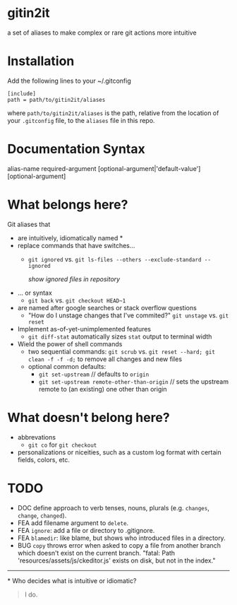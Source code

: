 # gitin2it
a set of aliases to make complex or rare git actions more intuitive

# Installation
Add the following lines to your ~/.gitconfig
```
[include]
path = path/to/gitin2it/aliases
```
where `path/to/gitin2it/aliases` is the path, relative from the location of your `.gitconfig` file, to the `aliases` file in this repo.

# Documentation Syntax

alias-name required-argument [optional-argument|'default-value'] [optional-argument]

# What belongs here?
Git aliases that 
 - are intuitively, idiomatically named *
 - replace commands that have switches...
   - `git ignored` vs. `git ls-files --others --exclude-standard --ignored`

     *show ignored files in repository*
 - ... or syntax
   - `git back` vs. `git checkout HEAD~1` 
 - are named after google searches or stack overflow questions
   - "How do I unstage changes that I've commited?"
     `git unstage` vs. `git reset`
 - Implement as-of-yet-unimplemented features
   - `git diff-stat` automatically sizes `stat` output to terminal width
 - Wield the power of shell commands
   - two sequential commands: `git scrub` vs. `git reset --hard; git clean -f -f -d;` to remove all changes and new files
   - optional common defaults: 
     - `git set-upstream` // defaults to `origin` 
     - `git set-upstream remote-other-than-origin` // sets the upstream remote to (an existing) one other than origin

# What doesn't belong here?
  - abbrevations
    - `git co` for `git checkout`
  - personalizations or niceities, such as a custom log format with certain fields, colors, etc.

# TODO
 - DOC define approach to verb tenses, nouns, plurals (e.g. `changes`, `change`, `changed`).
 - FEA add filename argument to `delete`.
 - FEA `ignore`: add a file or directory to .gitignore.
 - FEA `blamedir`: like blame, but shows who introduced files in a directory.
 - BUG `copy` throws error when asked to copy a file from another branch which doesn't exist on the current branch.
    "fatal: Path 'resources/assets/js/ckeditor.js' exists on disk, but not in the index." 

---

\* Who decides what is intuitive or idiomatic?

> I do. 
